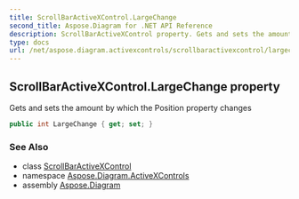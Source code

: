 ```yaml
---
title: ScrollBarActiveXControl.LargeChange
second_title: Aspose.Diagram for .NET API Reference
description: ScrollBarActiveXControl property. Gets and sets the amount by which the Position property changes
type: docs
url: /net/aspose.diagram.activexcontrols/scrollbaractivexcontrol/largechange/
---
```

## ScrollBarActiveXControl.LargeChange property

Gets and sets the amount by which the Position property changes

```csharp
public int LargeChange { get; set; }
```

### See Also

* class [ScrollBarActiveXControl](../)
* namespace [Aspose.Diagram.ActiveXControls](../../scrollbaractivexcontrol/)
* assembly [Aspose.Diagram](../../../)


